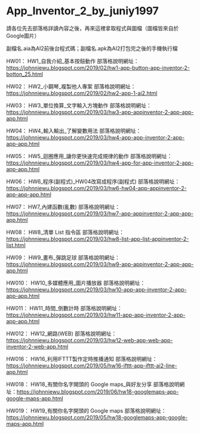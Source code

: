 # App_Inventor_2_by_juniy1997


請各位先去部落格詳讀內容之後，再來這裡拿取程式與圖檔（圖檔皆來自於Google圖片）

副檔名.aia為AI2前後台程式碼；副檔名.apk為AI2打包完之後的手機執行檔





HW01：
    HW1_自我介紹_基本按鈕動作 部落格說明網址：https://johnniewu.blogspot.com/2019/02/hw1-app-button-app-inventor-2-botton_25.html
    
HW02：
    HW2_小鋼琴_複製他人專案 部落格說明網址：https://johnniewu.blogspot.com/2019/02/hw2-app-1-ai2.html
    
HW03：
    HW3_單位換算_文字輸入方塊動作 部落格說明網址：https://johnniewu.blogspot.com/2019/03/hw3-app-appinventor-2-app-app-app.html
    
HW04：
    HW4_輸入輸出_了解變數用法 部落格說明網址：https://johnniewu.blogspot.com/2019/03/hw4-app-app-inventor-2-app-app-app.html
    
HW05：
    HW5_迴圈應用_讓你更快速完成規律的動作  部落格說明網址：https://johnniewu.blogspot.com/2019/03/hw4-app-for-app-inventor-2-app-app-app.html
    
HW06：
    HW6_程序(副程式)_HW04改寫成程序(副程式) 部落格說明網址：https://johnniewu.blogspot.com/2019/03/hw6-hw04-app-appinventor-2-app-app-app.html
    
HW07：
    HW7_內建函數(亂數) 部落格說明網址：https://johnniewu.blogspot.com/2019/03/hw7-app-appinventor-2-app-app-app.html
    
HW08：
    HW8_清單 List 指令區 部落格說明網址：https://johnniewu.blogspot.com/2019/03/hw8-list-app-list-appinventor-2-list.html
    
HW09：
    HW9_畫布_彈跳足球 部落格說明網址：https://johnniewu.blogspot.com/2019/03/hw9-app-appinventor-2-app-app-app.html
    
HW010：
    HW10_多媒體應用_圖片播放器 部落格說明網址：https://johnniewu.blogspot.com/2019/03/hw10-app-app-inventor-2-app-app-app.html
    
HW011：
    HW11_時間_倒數計時 部落格說明網址：https://johnniewu.blogspot.com/2019/03/hw11-app-app-inventor-2-app-app-app.html
    
HW012：
    HW12_網路(WEB) 部落格說明網址：https://johnniewu.blogspot.com/2019/03/hw12-web-app-web-app-inventor-2-web-app.html
    
HW016：
    HW16_利用IFTTT製作定時推播通知 部落格說明網址：https://johnniewu.blogspot.com/2019/05/hw16-ifttt-app-ifttt-ai2-line-app.html
    
HW018：
    HW18_有關你名字開頭的 Google maps_與好友分享 部落格說明網址：https://johnniewu.blogspot.com/2019/06/hw18-googlemaps-app-google-maps-app.html
    
HW019：
    HW19_有關你名字開頭的 Google maps 部落格說明網址：https://johnniewu.blogspot.com/2019/05/hw18-googlemaps-app-google-maps-app.html
    
